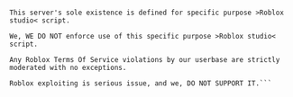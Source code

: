 ```This server is NOT server for "exploiting" or "hacking" of any sort.

This server's sole existence is defined for specific purpose >Roblox studio< script. 

We, WE DO NOT enforce use of this specific purpose >Roblox studio< script.

Any Roblox Terms Of Service violations by our userbase are strictly moderated with no exceptions.

Roblox exploiting is serious issue, and we, DO NOT SUPPORT IT.```
